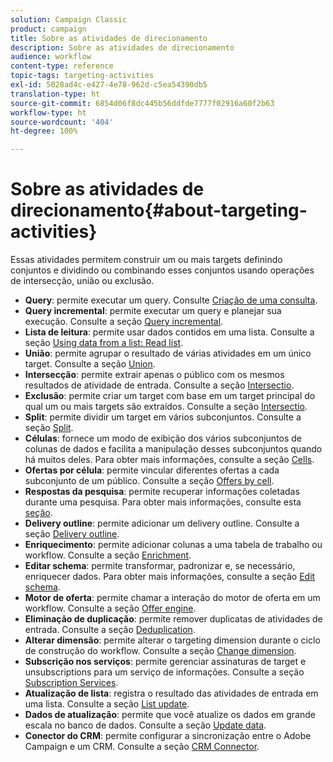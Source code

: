 ```yaml
---
solution: Campaign Classic
product: campaign
title: Sobre as atividades de direcionamento
description: Sobre as atividades de direcionamento
audience: workflow
content-type: reference
topic-tags: targeting-activities
exl-id: 5028ad4c-e427-4e78-962d-c5ea54390db5
translation-type: ht
source-git-commit: 6854d06f8dc445b56ddfde7777f02916a60f2b63
workflow-type: ht
source-wordcount: '404'
ht-degree: 100%

---
```


# Sobre as atividades de direcionamento{#about-targeting-activities}

Essas atividades permitem construir um ou mais targets definindo conjuntos e dividindo ou combinando esses conjuntos usando operações de intersecção, união ou exclusão.

* **Query**: permite executar um query. Consulte [Criação de uma consulta](../../workflow/using/query.md#creating-a-query).
* **Query incremental**: permite executar um query e planejar sua execução. Consulte a seção [Query incremental](../../workflow/using/incremental-query.md).
* **Lista de leitura**: permite usar dados contidos em uma lista. Consulte a seção [Using data from a list: Read list](../../platform/using/import-export-workflows.md#using-data-from-a-list--read-list).
* **União**: permite agrupar o resultado de várias atividades em um único target. Consulte a seção [Union](../../workflow/using/union.md).
* **Intersecção**: permite extrair apenas o público com os mesmos resultados de atividade de entrada. Consulte a seção [Intersectio](../../workflow/using/intersection.md).
* **Exclusão**: permite criar um target com base em um target principal do qual um ou mais targets são extraídos. Consulte a seção [Intersectio](../../workflow/using/intersection.md).
* **Split**: permite dividir um target em vários subconjuntos. Consulte a seção [Split](../../workflow/using/split.md).
* **Células**: fornece um modo de exibição dos vários subconjuntos de colunas de dados e facilita a manipulação desses subconjuntos quando há muitos deles. Para obter mais informações, consulte a seção [Cells](../../workflow/using/cells.md).
* **Ofertas por célula**: permite vincular diferentes ofertas a cada subconjunto de um público. Consulte a seção [Offers by cell](../../workflow/using/offers-by-cell.md).
* **Respostas da pesquisa**: permite recuperar informações coletadas durante uma pesquisa. Para obter mais informações, consulte esta [seção](../../web/using/getting-started-with-surveys.md).
* **Delivery outline**: permite adicionar um delivery outline. Consulte a seção [Delivery outline](../../workflow/using/delivery-outline.md).
* **Enriquecimento**: permite adicionar colunas a uma tabela de trabalho ou workflow. Consulte a seção [Enrichment](../../workflow/using/enrichment.md).
* **Editar schema**: permite transformar, padronizar e, se necessário, enriquecer dados. Para obter mais informações, consulte a seção [Edit schema](../../workflow/using/edit-schema.md).
* **Motor de oferta**: permite chamar a interação do motor de oferta em um workflow. Consulte a seção [Offer engine](../../workflow/using/offer-engine.md).
* **Eliminação de duplicação**: permite remover duplicatas de atividades de entrada. Consulte a seção [Deduplication](../../workflow/using/deduplication.md).
* **Alterar dimensão**: permite alterar o targeting dimension durante o ciclo de construção do workflow. Consulte a seção [Change dimension](../../workflow/using/change-dimension.md).
* **Subscrição nos serviços**: permite gerenciar assinaturas de target e unsubscriptions para um serviço de informações. Consulte a seção [Subscription Services](../../workflow/using/subscription-services.md).
* **Atualização de lista**: registra o resultado das atividades de entrada em uma lista. Consulte a seção [List update](../../workflow/using/list-update.md).
* **Dados de atualização**: permite que você atualize os dados em grande escala no banco de dados. Consulte a seção [Update data](../../workflow/using/update-data.md).
* **Conector do CRM**: permite configurar a sincronização entre o Adobe Campaign e um CRM. Consulte a seção [CRM Connector](../../workflow/using/crm-connector.md).
